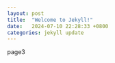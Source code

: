 ```yaml
---
layout: post
title:  "Welcome to Jekyll!"
date:   2024-07-10 22:28:33 +0800
categories: jekyll update
---
```


page3
